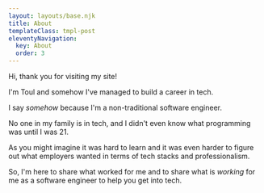 ```yaml
---
layout: layouts/base.njk
title: About
templateClass: tmpl-post
eleventyNavigation:
  key: About
  order: 3
---
```


Hi, thank you for visiting my site! 

I'm Toul and somehow I've managed to build a career in tech.

I say *somehow* because I'm a non-traditional software engineer. 

No one in my family is in tech, and I didn't even know what programming was until I was 21. 

As you might imagine it was hard to learn and it was even harder to figure out what employers wanted in terms of tech stacks and professionalism.

So, I'm here to share what worked for me and to share what is *working* for me as a software engineer to help you get into tech.
